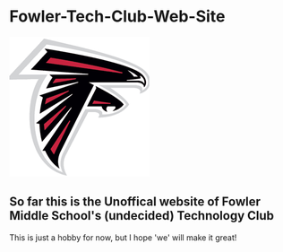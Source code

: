 # Fowler-Tech-Club-Web-Site
**<img alt="Image of COOL Falcon" src="./imgs/falconico.jpg"></img>**
## So far this is the Unoffical website of Fowler Middle School's (undecided) Technology Club

This is just a hobby for now, but I hope 'we' will make it great!
